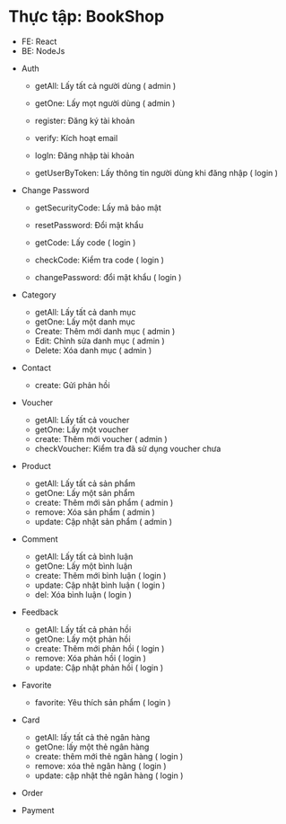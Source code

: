 # Thực tập: BookShop

- FE: React
- BE: NodeJs

<!-- --------------------BE-------------------- -->

- Auth

  - getAll: Lấy tất cả người dùng (   admin )
  - getOne: Lấy mọt người dùng ( admin )

  - register: Đăng ký tài khoản
  - verify: Kích hoạt email

  - logIn: Đăng nhập tài khoản
  - getUserByToken: Lấy thông tin người dùng khi đăng nhập ( login )

- Change Password
    <!-- Quên mật khẩu -->

  - getSecurityCode: Lấy mã bảo mật
  - resetPassword: Đổi mật khẩu

    <!-- Đổi mật khẩu -->

  - getCode: Lấy code ( login )
  - checkCode: Kiểm tra code ( login )
  - changePassword: đổi mật khẩu ( login )

- Category

  - getAll: Lấy tất cả danh mục
  - getOne: Lấy một danh mục
  - Create: Thêm mới danh mục ( admin )
  - Edit: Chỉnh sửa danh mục ( admin )
  - Delete: Xóa danh mục ( admin )

- Contact

  - create: Gửi phản hồi

- Voucher

  - getAll: Lấy tất cả voucher
  - getOne: Lấy một voucher
  - create: Thêm mới voucher ( admin )
  - checkVoucher: Kiểm tra đã sử dụng voucher chưa

- Product

  - getAll: Lấy tất cả sản phẩm
  - getOne: Lấy một sản phẩm
  - create: Thêm mới sản phẩm ( admin )
  - remove: Xóa sản phẩm ( admin )
  - update: Cập nhật sản phẩm ( admin )

- Comment

  - getAll: Lấy tất cả bình luận
  - getOne: Lấy một bình luận
  - create: Thêm mới bình luận ( login )
  - update: Cập nhật bình luận ( login )
  - del: Xóa bình luận ( login )

- Feedback

  - getAll: Lấy tất cả phản hồi
  - getOne: Lấy một phản hồi
  - create: Thêm mới phản hồi ( login )
  - remove: Xóa phản hồi ( login )
  - update: Cập nhật phản hồi ( login )

- Favorite

  - favorite: Yêu thích sản phẩm ( login )

- Card

  - getAll: lấy tất cả thẻ ngân hàng
  - getOne: lấy một thẻ ngân hàng
  - create: thêm mới thẻ ngân hàng ( login )
  - remove: xóa thẻ ngân hàng ( login )
  - update: cập nhật thẻ ngân hàng ( login )

  <!-- --------------------BE Success-------------------- -->

- Order
- Payment
